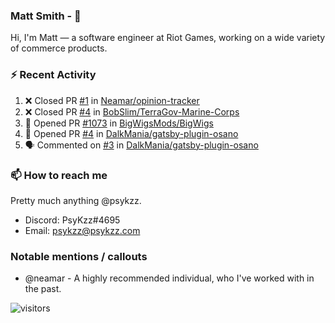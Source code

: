 <!--
[![PsyKzz's github stats](https://github-readme-stats.vercel.app/api?username=psykzz&show_icons=true)](https://github.com/anuraghazra/github-readme-stats)
-->

### Matt Smith - 👋
Hi, I'm Matt — a software engineer at Riot Games, working on a wide variety of commerce products.

### ⚡ Recent Activity

<!--START_SECTION:activity-->
1. ❌ Closed PR [#1](https://github.com/Neamar/opinion-tracker/pull/1) in [Neamar/opinion-tracker](https://github.com/Neamar/opinion-tracker)
2. ❌ Closed PR [#4](https://github.com/BobSlim/TerraGov-Marine-Corps/pull/4) in [BobSlim/TerraGov-Marine-Corps](https://github.com/BobSlim/TerraGov-Marine-Corps)
3. 💪 Opened PR [#1073](https://github.com/BigWigsMods/BigWigs/pull/1073) in [BigWigsMods/BigWigs](https://github.com/BigWigsMods/BigWigs)
4. 💪 Opened PR [#4](https://github.com/DalkMania/gatsby-plugin-osano/pull/4) in [DalkMania/gatsby-plugin-osano](https://github.com/DalkMania/gatsby-plugin-osano)
5. 🗣 Commented on [#3](https://github.com/DalkMania/gatsby-plugin-osano/issues/3) in [DalkMania/gatsby-plugin-osano](https://github.com/DalkMania/gatsby-plugin-osano)
<!--END_SECTION:activity-->


### 📫 How to reach me

Pretty much anything @psykzz.

- Discord: PsyKzz#4695
- Email: psykzz@psykzz.com


### Notable mentions / callouts

 - @neamar - A highly recommended individual, who I've worked with in the past.


![visitors](https://visitor-badge.glitch.me/badge?page_id=psykzz/psykzz)


